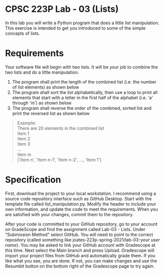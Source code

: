 # CPSC 223P Lab - 03 (Lists)

In this lab you will write a Python program that does a little list manipulation.  This exercise is intended to get you introduced to some of the simple concepts of lists.

# Requirements

Your software file will begin with two lists. It will be your job to combine the two lists and do a little manipulation.
1. The program shall print the length of the combined list (i.e. the number of list elements) as shown below
2. The program shall sort the list alphabetically, then use a loop to print all elements that start with a letter in the first half of the alphabet (i.e. 'a' through 'm') as shown below
3. The program shall reverse the order of the combined, sorted list and print the reversed list as shown below

  > Example:  
  There are 20 elements in the combined list  
  Item 1  
  Item 2  
  Item 3  
  ...  
  Item m  
  ['Item n', 'Item n-1', 'Item n-2', ..., 'Item 1']
  

# Specification

First, download the project to your local workstation.  I recommend using a source code repository interface such as GitHub Desktop. Start with the template file called list_manipulation.py. Modify the header to include your own information, and update the code to meet the requirements. When you are satisfied with your changes, commit them to the repository.

After your code is committed to your GitHub repository, go to your account on GradeScope and find the assignment called Lab-03 - Lists. Under "Submission Method" select GitHub. You will need to point to the correct repository (called something like joates-223p-spring-2021/lab-03-_your user name_).  You may be asked to link your GitHub account with Gradescope at this time.  Next select the Main branch and press Upload. Gradescope will import your project files from GitHub and automatically grade them.  If you like what you see, you are done.  If not, you can make changes and use the Resumbit button on the bottom right of the Gradescope page to try again.

